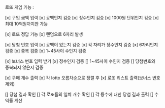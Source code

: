 로또 게임 기능 :

[x] 구입 금액 입력
    [x] 공백인지 검증
    [x] 정수인지 검증
    [x] 1000원 단위인지 검증
    [x] 최대 10억원까지만 가능

[x] 로또 정답 기능
    [x] 랜덤으로 6자리 발생

[x] 당첨 번호 입력
    [x] 공백이 있는지 검증
    [x]  각 자리가 정수인지 검증
    [x] 6자리인지 검증
    [x] 중복 검증
    [x] 1~45사이 수인지 검증

[x] 보너스 번호 입력 받기
    [x] 정수인지 검증
    [] 1~45사이 수인지 검증
    [] 당첨번호와 중복되지 않은지 검증

[x] 구매 개수 출력
    [x] 각 lotto 오름차순으로 정렬 후
    [x] 로또 리스트 출력(보너스 번호 제외)

[] 당첨 결과 확인
    [] 각 로또들의 일치 개수 확인
    [] 각 등수에 대한 당첨 결과 출력
    [] 수익률 계산